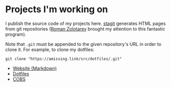 # Projects I'm working on

I publish the source code of my projects
here. [stagit](https://github.com/oxalorg/stagit) generates HTML pages
from git repositories ([Roman
Zolotarev](https://www.romanzolotarev.com/stagit.html) brought my
attention to this fantastic program).

Note that `.git` must be appended to the given repository's URL in order
to clone it. For example, to clone my dotfiles:

```
git clone "https://amissing.link/src/dotfiles/.git"
```

- [Website (Markdown)](/src/website_md)
- [Dotfiles](/src/dotfiles)
- [COBS](/src/cobs)
